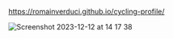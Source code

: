 https://romainverduci.github.io/cycling-profile/

![Screenshot 2023-12-12 at 14 17 38](https://github.com/romainverduci/cycling-profile/assets/2606149/a30b426a-d144-4698-bce7-01f85cb0e0c4)
